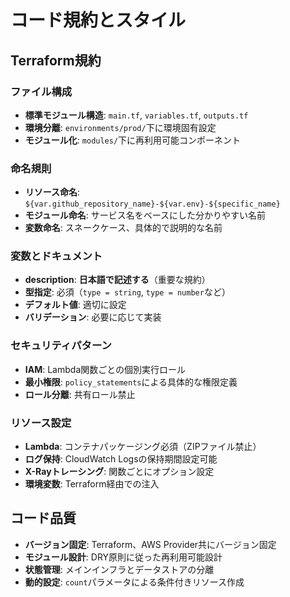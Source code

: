# コード規約とスタイル

## Terraform規約

### ファイル構成
- **標準モジュール構造**: `main.tf`, `variables.tf`, `outputs.tf`
- **環境分離**: `environments/prod/`下に環境固有設定
- **モジュール化**: `modules/`下に再利用可能コンポーネント

### 命名規則
- **リソース命名**: `${var.github_repository_name}-${var.env}-${specific_name}`
- **モジュール命名**: サービス名をベースにした分かりやすい名前
- **変数命名**: スネークケース、具体的で説明的な名前

### 変数とドキュメント
- **description**: **日本語で記述する**（重要な規約）
- **型指定**: 必須（`type = string`, `type = number`など）
- **デフォルト値**: 適切に設定
- **バリデーション**: 必要に応じて実装

### セキュリティパターン
- **IAM**: Lambda関数ごとの個別実行ロール
- **最小権限**: `policy_statements`による具体的な権限定義
- **ロール分離**: 共有ロール禁止

### リソース設定
- **Lambda**: コンテナパッケージング必須（ZIPファイル禁止）
- **ログ保持**: CloudWatch Logsの保持期間設定可能
- **X-Rayトレーシング**: 関数ごとにオプション設定
- **環境変数**: Terraform経由での注入

## コード品質
- **バージョン固定**: Terraform、AWS Provider共にバージョン固定
- **モジュール設計**: DRY原則に従った再利用可能設計
- **状態管理**: メインインフラとデータストアの分離
- **動的設定**: `count`パラメータによる条件付きリソース作成